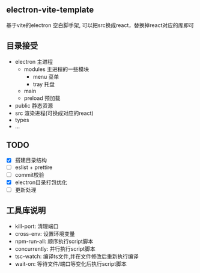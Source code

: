 <!--
 * @Descripttion: 
 * @version: 
 * @Author: June
 * @Date: 2023-03-12 22:16:24
 * @LastEditors: June
 * @LastEditTime: 2023-03-16 21:40:56
-->
## electron-vite-template
基于vite的electron 空白脚手架, 可以把src换成react，替换掉react对应的库即可

## 目录接受
+ electron 主进程
    + modules 主进程的一些模块
        - menu 菜单
        - tray 托盘
    + main
    + preload 预加载
+ public 静态资源
+ src 渲染进程(可换成对应的react)
+ types
+ ...
## TODO
- [x] 搭建目录结构
- [ ] eslist + prettire
- [ ] commit校验
- [x] electron目录打包优化
- [ ] 更新处理

## 工具库说明
+ kill-port: 清理端口
+ cross-env: 设置环境变量
+ npm-run-all: 顺序执行script脚本
+ concurrently: 并行执行script脚本
+ tsc-watch: 编译ts文件,并在文件修改后重新执行编译
+ wait-on: 等待文件/端口等变化后执行script脚本
